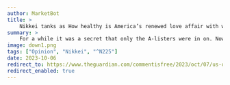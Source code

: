 ```yaml
---
author: MarketBot
title: >
    Nikkei tanks as How healthy is America’s renewed love affair with weight loss medications?
summary: >
    For a while it was a secret that only the A-listers were in on. Now, however, <a href="https://www.theguardian.com/food/2022/nov/09/i-miss-eating-weight-loss-drug-ozempic-food-repulsive">Ozempic</a> – the diabetes drug that is being used off-label as an appetite suppressant – is everywhere. Ads for the medication are ubiquitous on US TV screens, videos of people documenting their Ozempic use are <a href="https://www.tiktok.com/tag/ozempic">all over TikTok</a>, and people like Elon Musk are <a href="https://twitter.com/elonmusk/status/1518222204097413122?lang=en">loudly singing</a> its praises. So many people are now popping Ozempic, Wegovy and other appetite-suppressing medications, that the effect is reportedly being felt in grocery aisles across America.
image: down1.png
tags: ["Opinion", "Nikkei", "^N225"]
date: 2023-10-06
redirect_to: https://www.theguardian.com/commentisfree/2023/oct/07/us-ozempic-weight-loss-medications
redirect_enabled: true
---
```

